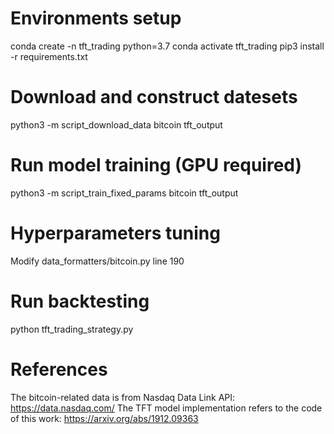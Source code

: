 # Environments setup
conda create -n tft_trading python=3.7
conda activate tft_trading
pip3 install -r requirements.txt

# Download and construct datesets
python3 -m script_download_data bitcoin tft_output

# Run model training (GPU required)
python3 -m script_train_fixed_params bitcoin tft_output 

# Hyperparameters tuning
Modify data_formatters/bitcoin.py line 190

# Run backtesting
python tft_trading_strategy.py

# References
The bitcoin-related data is from Nasdaq Data Link API: https://data.nasdaq.com/
The TFT model implementation refers to the code of this work: https://arxiv.org/abs/1912.09363


